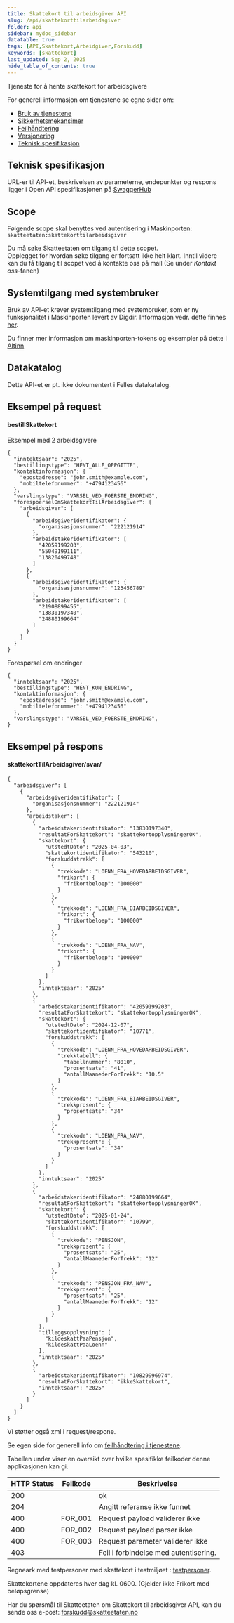 ```yaml
---
title: Skattekort til arbeidsgiver API
slug: /api/skattekorttilarbeidsgiver
folder: api
sidebar: mydoc_sidebar
datatable: true
tags: [API,Skattekort,Arbeidgiver,Forskudd]
keywords: [skattekort]
last_updated: Sep 2, 2025
hide_table_of_contents: true
---
```


<Summary>Tjeneste for å hente skattekort for arbeidsgivere</Summary>

<Tabs underline={true}>
<TabItem headerText="Om tjenesten" itemKey="itemKey-1" default>

For generell informasjon om tjenestene se egne sider om:

* [Bruk av tjenestene](../om/bruk.md)
* [Sikkerhetsmekansimer](../om/sikkerhet.md)
* [Feilhåndtering](../om/feil.md)
* [Versjonering](../om/versjoner.md)
* [Teknisk spesifikasjon](../om/tekniskspesifikasjon.md)

## Teknisk spesifikasjon

URL-er til API-et, beskrivelsen av parameterne, endepunkter og respons ligger i Open API spesifikasjonen på
[SwaggerHub](https://app.swaggerhub.com/apis/skatteetaten/bestilling-av_skattekort)

## Scope
Følgende scope skal benyttes ved autentisering i Maskinporten: `skatteetaten:skattekorttilarbeidsgiver`

Du må søke Skatteetaten om tilgang til dette scopet.<br/>
Opplegget for hvordan søke tilgang er fortsatt ikke helt klart. Inntil videre kan du få tilgang til scopet ved å kontakte oss på mail (Se under *Kontakt oss*-fanen)

## Systemtilgang med systembruker
Bruk av API-et krever systemtilgang med systembruker, som er ny funksjonalitet i Maskinporten levert av Digdir. Informasjon vedr. dette finnes [her](https://skatteetaten.github.io/api-dokumentasjon/om/systembruker).

Du finner mer informasjon om maskinporten-tokens og eksempler på dette i [Altinn](https://docs.altinn.studio/altinn-studio/guides/integration/sbs/setup/#6-fiken-can-authenticate-against-maskinporten-with-the-system-user)

## Datakatalog

Dette API-et er pt. ikke dokumentert i Felles datakatalog.

</TabItem>
<TabItem headerText="Eksempler" itemKey="itemKey-2"> 

## Eksempel på request
#### bestillSkattekort
Eksempel med 2 arbeidsgivere 
```
{
  "inntektsaar": "2025",
  "bestillingstype": "HENT_ALLE_OPPGITTE",
  "kontaktinformasjon": {
    "epostadresse": "john.smith@example.com",
    "mobiltelefonummer": "+4794123456"
  },
  "varslingstype": "VARSEL_VED_FOERSTE_ENDRING",
  "forespoerselOmSkattekortTilArbeidsgiver": {
    "arbeidsgiver": [
      {
        "arbeidsgiveridentifikator": {
          "organisasjonsnummer": "222121914"
        },
        "arbeidstakeridentifikator": [
          "42059199203",
          "55049199111",
          "13820499748"
        ]
      },
      {
        "arbeidsgiveridentifikator": {
          "organisasjonsnummer": "123456789"
        },
        "arbeidstakeridentifikator": [
          "21908899455",
          "13830197340",
          "24880199664"
        ]
      }
    ]
  }
}
```
Forespørsel om endringer
```
{
  "inntektsaar": "2025",
  "bestillingstype": "HENT_KUN_ENDRING",
  "kontaktinformasjon": {
    "epostadresse": "john.smith@example.com",
    "mobiltelefonummer": "+4794123456"
  },
  "varslingstype": "VARSEL_VED_FOERSTE_ENDRING",
}
```


## Eksempel på respons
#### skattekortTilArbeidsgiver/svar/

```
{
  "arbeidsgiver": [
    {
      "arbeidsgiveridentifikator": {
        "organisasjonsnummer": "222121914"
      },
      "arbeidstaker": [
        {
          "arbeidstakeridentifikator": "13830197340",
          "resultatForSkattekort": "skattekortopplysningerOK",
          "skattekort": {
            "utstedtDato": "2025-04-03",
            "skattekortidentifikator": "543210",
            "forskuddstrekk": [
              {
                "trekkode": "LOENN_FRA_HOVEDARBEIDSGIVER",
                "frikort": {
                  "frikortbeloep": "100000"
                }
              },
              {
                "trekkode": "LOENN_FRA_BIARBEIDSGIVER",
                "frikort": {
                  "frikortbeloep": "100000"
                }
              },
              {
                "trekkode": "LOENN_FRA_NAV",
                "frikort": {
                  "frikortbeloep": "100000"
                }
              }
            ]
          },
          "inntektsaar": "2025"
        },
        {
          "arbeidstakeridentifikator": "42059199203",
          "resultatForSkattekort": "skattekortopplysningerOK",
          "skattekort": {
            "utstedtDato": "2024-12-07",
            "skattekortidentifikator": "10771",
            "forskuddstrekk": [
              {
                "trekkode": "LOENN_FRA_HOVEDARBEIDSGIVER",
                "trekktabell": {
                  "tabellnummer": "8010",
                  "prosentsats": "41",
                  "antallMaanederForTrekk": "10.5"
                }
              },
              {
                "trekkode": "LOENN_FRA_BIARBEIDSGIVER",
                "trekkprosent": {
                  "prosentsats": "34"
                }
              },
              {
                "trekkode": "LOENN_FRA_NAV",
                "trekkprosent": {
                  "prosentsats": "34"
                }
              }
            ]
          },
          "inntektsaar": "2025"
        },
        {
          "arbeidstakeridentifikator": "24880199664",
          "resultatForSkattekort": "skattekortopplysningerOK",
          "skattekort": {
            "utstedtDato": "2025-01-24",
            "skattekortidentifikator": "10799",
            "forskuddstrekk": [
              {
                "trekkode": "PENSJON",
                "trekkprosent": {
                  "prosentsats": "25",
                  "antallMaanederForTrekk": "12"
                }
              },
              {
                "trekkode": "PENSJON_FRA_NAV",
                "trekkprosent": {
                  "prosentsats": "25",
                  "antallMaanederForTrekk": "12"
                }
              }
            ]
          },
          "tilleggsopplysning": [
            "kildeskattPaaPensjon",
            "kildeskattPaaLoenn"
          ],
          "inntektsaar": "2025"
        },
        {
          "arbeidstakeridentifikator": "10829996974",
          "resultatForSkattekort": "ikkeSkattekort",
          "inntektsaar": "2025"
        }
      ]
    }
  ]
}
```

Vi støtter også xml i request/respone.

</TabItem>
<TabItem headerText="Feilkoder" itemKey="itemKey-3">

Se egen side for generell info om [feilhåndtering i tjenestene](../om/feil.md).

Tabellen under viser en oversikt over hvilke spesifikke feilkoder denne applikasjonen kan gi.

| HTTP Status | Feilkode | Beskrivelse                             |
|-------------|----------|-----------------------------------------|
| 200         |          | ok                                      |
| 204         |          | Angitt referanse ikke funnet            |
| 400         | FOR_001  | Request payload validerer ikke          |
| 400         | FOR_002  | Request payload parser ikke             |
| 400         | FOR_003  | Request parameter validerer ikke        |
| 403         |          | Feil i forbindelse med autentisering.   |

</TabItem>
<TabItem headerText="Test" itemKey="itemKey-5">

Regneark med testpersoner med skattekort i testmiljøet : [testpersoner](../../static/download/skattekort_ekstern_innsending_2025.xlsx).

Skattekortene oppdateres hver dag kl. 0600. (Gjelder ikke Frikort med beløpsgrense)

</TabItem>
<TabItem headerText="Kontakt oss" itemKey="itemKey-6">
  
Har du spørsmål til Skatteetaten om Skattekort til arbeidsgiver API, kan du sende oss e-post: forskudd@skatteetaten.no  
  
</TabItem>
</Tabs>
